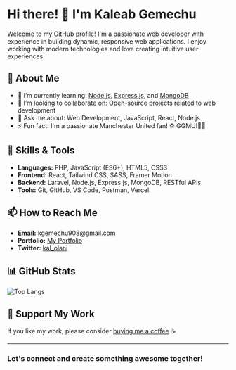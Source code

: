 # Hi there! 👋 I'm Kaleab Gemechu

Welcome to my GitHub profile! I'm a passionate web developer with experience in building dynamic, responsive web applications. I enjoy working with modern technologies and love creating intuitive user experiences.

## 🌟 About Me

- 🌱 I’m currently learning: [Node.js](https://nodejs.org/), [Express.js](https://expressjs.com/), and [MongoDB](https://www.mongodb.com/)
- 👯 I’m looking to collaborate on: Open-source projects related to web development
- 💬 Ask me about: Web Development, JavaScript, React, Node.js
- ⚡ Fun fact: I'm a passionate Manchester United fan! ⚽️ GGMU!💪🏽


## 🚀 Skills & Tools

- **Languages:** PHP, JavaScript (ES6+), HTML5, CSS3
- **Frontend:** React, Tailwind CSS, SASS, Framer Motion
- **Backend:** Laravel, Node.js, Express.js, MongoDB, RESTful APIs
- **Tools:** Git, GitHub, VS Code, Postman, Vercel


## 📫 How to Reach Me

- **Email:** [kgemechu908@gmail.com](mailto:kgemechu908@gmail.com)
- **Portfolio:** [My Portfolio](https://kal-portifolio.vercel.app/)
- **Twitter:** [kal_olani](https://x.com/kaleab481039)


## 📊 GitHub Stats

![Top Langs](https://github-readme-stats.vercel.app/api/top-langs/?username=kalolani&layout=compact&theme=radical)

## 💖 Support My Work

If you like my work, please consider [buying me a coffee](https://www.buymeacoffee.com/kalolani) ☕️

---

### Let's connect and create something awesome together!
